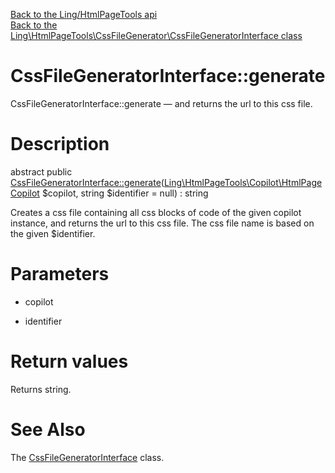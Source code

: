 [Back to the Ling/HtmlPageTools api](https://github.com/lingtalfi/HtmlPageTools/blob/master/doc/api/Ling/HtmlPageTools.md)<br>
[Back to the Ling\HtmlPageTools\CssFileGenerator\CssFileGeneratorInterface class](https://github.com/lingtalfi/HtmlPageTools/blob/master/doc/api/Ling/HtmlPageTools/CssFileGenerator/CssFileGeneratorInterface.md)


CssFileGeneratorInterface::generate
================



CssFileGeneratorInterface::generate — and returns the url to this css file.




Description
================


abstract public [CssFileGeneratorInterface::generate](https://github.com/lingtalfi/HtmlPageTools/blob/master/doc/api/Ling/HtmlPageTools/CssFileGenerator/CssFileGeneratorInterface/generate.md)([Ling\HtmlPageTools\Copilot\HtmlPageCopilot](https://github.com/lingtalfi/HtmlPageTools/blob/master/doc/api/Ling/HtmlPageTools/Copilot/HtmlPageCopilot.md) $copilot, string $identifier = null) : string




Creates a css file containing all css blocks of code of the given copilot instance,
and returns the url to this css file.
The css file name is based on the given $identifier.




Parameters
================


- copilot

    

- identifier

    


Return values
================

Returns string.








See Also
================

The [CssFileGeneratorInterface](https://github.com/lingtalfi/HtmlPageTools/blob/master/doc/api/Ling/HtmlPageTools/CssFileGenerator/CssFileGeneratorInterface.md) class.



